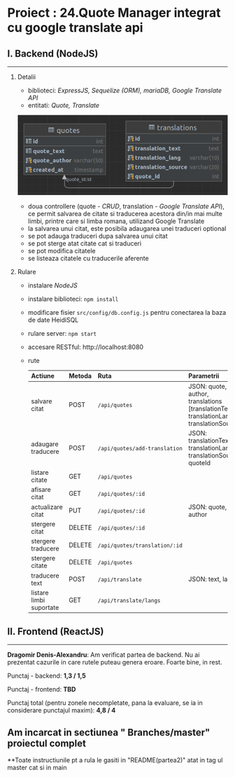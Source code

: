 # Proiect : 24.Quote Manager integrat cu google translate api

## I. Backend (NodeJS)
---
1. Detalii
    - biblioteci: _ExpressJS, Sequelize (ORM), mariaDB, Google Translate API_
    - entitati: _Quote, Translate_

    ![alt text](./assets/images/diagram.png "Logo Title")

    - doua controllere (quote - _CRUD_, translation - _Google Translate API_), ce permit salvarea de citate si traducerea acestora din/in mai multe limbi, printre care si limba romana, utilizand Google Translate
    - la salvarea unui citat, este posibila adaugarea unei traduceri optional
    - se pot adauga traduceri dupa salvarea unui citat
    - se pot sterge atat citate cat si traduceri
    - se pot modifica citatele
    - se listeaza citatele cu traducerile aferente
2. Rulare
    - instalare _NodeJS_
    - instalare biblioteci: ```npm install```
    - modificare fisier `src/config/db.config.js` pentru conectarea la baza de date HeidiSQL
    - rulare server: ```npm start```
    - accesare RESTful: http://localhost:8080
    - rute

        | Actiune       | Metoda       | Ruta                          | Parametrii|
        | ------------- |:-------------| :-----------------------------| ---|
        | salvare citat | POST         | `/api/quotes`                 | JSON: quote, author, translations [translationText, translationLang, translationSource] |
        | adaugare traducere | POST         | `/api/quotes/add-translation` | JSON: translationText, translationLang, translationSource, quoteId |
        | listare citate | GET          | `/api/quotes`                 ||
        | afisare citat | GET          | `/api/quotes/:id`             ||
        | actualizare citat | PUT          | `/api/quotes/:id`             | JSON: quote, author|
        | stergere citat | DELETE       | `/api/quotes/:id`             ||
        | stergere traducere | DELETE       | `/api/quotes/translation/:id` ||
        | stergere citate | DELETE       | `/api/quotes`                 ||
        | traducere text | POST         | `/api/translate`              | JSON: text, lang |
        | listare limbi suportate | GET          | `/api/translate/langs`        |
 
 

## II. Frontend (ReactJS)

<hr>

**Dragomir Denis-Alexandru**: Am verificat partea de backend. Nu ai prezentat cazurile in care rutele puteau genera eroare. Foarte bine, in rest.

Punctaj - backend: **1,3 / 1,5**

Punctaj - frontend: **TBD**

Punctaj total (pentru zonele necompletate, pana la evaluare, se ia in considerare punctajul maxim): **4,8 / 4**

## Am incarcat in sectiunea " Branches/master" proiectul complet
**Toate instructiunile pt a rula le gasiti in "README(partea2)" atat in tag ul master cat si in main


